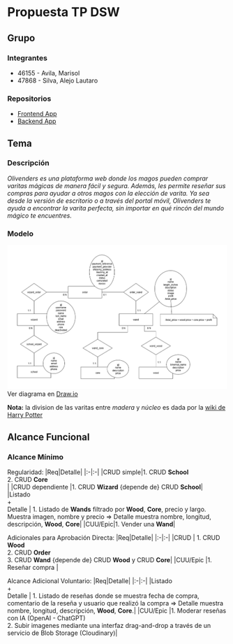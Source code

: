 # Propuesta TP DSW

## Grupo
### Integrantes
* 46155 - Avila, Marisol
* 47868 - Silva, Alejo Lautaro

### Repositorios
* [Frontend App](https://github.com/alejosilvalau/olivenders-frontend)
* [Backend App](https://github.com/alejosilvalau/olivenders-backend)


## Tema
### Descripción
*Olivenders es una plataforma web donde los magos pueden comprar varitas mágicas de manera fácil y segura. Además, les permite reseñar sus compras para ayudar a otros magos con la elección de varita. Ya sea desde la versión de escritorio o a través del portal móvil, Olivenders te ayuda a encontrar la varita perfecta, sin importar en qué rincón del mundo mágico te encuentres.*


### Modelo
![Diagrama DER](./DER-v6.png)
Ver diagrama en [Draw.io](https://drive.google.com/file/d/1aHBuIdu2SuQJKwL8StDEmREH56euT88r/view?usp=sharing)

**Nota:** la division de las varitas entre *madera* y *núcleo* es dada por la [wiki de Harry Potter](https://harrypotter.fandom.com/es/wiki/Varita)

## Alcance Funcional
### Alcance Mínimo
Regularidad:
|Req|Detalle|
|:-|:-|
|CRUD simple|1. CRUD **School**<br>2. CRUD **Core**<br>|
|CRUD dependiente |1. CRUD **Wizard** {depende de} CRUD **School**|
|Listado<br>+<br>Detalle | 1. Listado de **Wands** filtrado por **Wood**, **Core**, precio y largo. Muestra imagen, nombre y precio => Detalle muestra nombre, longitud, descripción, **Wood**, **Core**|
|CUU/Epic|1. Vender una **Wand**|


Adicionales para Aprobación Directa:
|Req|Detalle|
|:-|:-|
|CRUD | 1. CRUD **Wood** <br/> 2. CRUD **Order** <br/> 3. CRUD **Wand** {depende de} CRUD **Wood** y CRUD **Core**|
|CUU/Epic |1. Reseñar compra |

Alcance Adicional Voluntario:
|Req|Detalle|
|:-|:-|
|Listado<br>+<br>Detalle | 1. Listado de reseñas donde se muestra fecha de compra, comentario de la reseña y usuario que realizó la compra => Detalle muestra nombre, longitud, descripción, **Wood**, **Core**.|
|CUU/Epic |1. Moderar reseñas con IA (OpenAI - ChatGPT) <br/> 2. Subir imagenes mediante una interfaz drag-and-drop a través de un servicio de Blob Storage (Cloudinary)|
